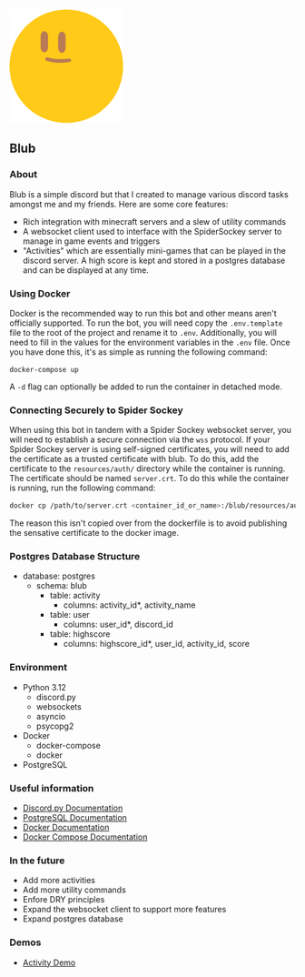 <img src="resources/readme/blub.png" alt="BlubBot logo" width="200"/>

Blub
----------------
### About
Blub is a simple discord but that I created to manage various discord tasks amongst me and my friends.
Here are some core features:
- Rich integration with minecraft servers and a slew of utility commands
- A websocket client used to interface with the SpiderSockey server to manage in game events and triggers
- "Activities" which are essentially mini-games that can be played in the discord server. A high score is
kept and stored in a postgres database and can be displayed at any time.

### Using Docker
Docker is the recommended way to run this bot and other means aren't officially supported. To run the bot,
you will need copy the `.env.template` file to the root of the project and rename it to `.env`. Additionally,
you will need to fill in the values for the environment variables in the `.env` file. 
Once you have done this, it's as simple as running the following command:
```shell
docker-compose up
```
A `-d` flag can optionally be added to run the container in detached mode.

### Connecting Securely to Spider Sockey

When using this bot in tandem with a Spider Sockey websocket server, you will need to establish a secure connection via
the `wss` protocol. If your Spider Sockey server is using self-signed certificates, you will need to add the certificate
as a trusted certificate with blub. To do this, add the certificate to the `resources/auth/` directory while the container 
is running. The certificate should be named `server.crt`. To do this while the container is running, run the following 
command:
```sh
docker cp /path/to/server.crt <container_id_or_name>:/blub/resources/auth/server.crt
```
The reason this isn't copied over from the dockerfile is to avoid publishing the sensative certificate to the docker image.

### Postgres Database Structure
- database: postgres
  - schema: blub
    - table: activity
      - columns: activity_id*, activity_name
    - table: user
      - columns: user_id*, discord_id
    - table: highscore
      - columns: highscore_id*, user_id, activity_id, score

### Environment
- Python 3.12
  - discord.py
  - websockets
  - asyncio
  - psycopg2
- Docker
  - docker-compose
  - docker
- PostgreSQL

### Useful information
- [Discord.py Documentation](https://discordpy.readthedocs.io/en/stable/)
- [PostgreSQL Documentation](https://www.postgresql.org/docs/)
- [Docker Documentation](https://docs.docker.com/)
- [Docker Compose Documentation](https://docs.docker.com/compose/)

### In the future
- Add more activities
- Add more utility commands
- Enfore DRY principles
- Expand the websocket client to support more features
- Expand postgres database

### Demos
- [Activity Demo](https://youtu.be/8k7e_wYJneI)
